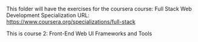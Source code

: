 This folder will have the exercises for the coursera course:  Full Stack Web Development Specialization
URL: https://www.coursera.org/specializations/full-stack

This is course 2: Front-End Web UI Frameworks and Tools
